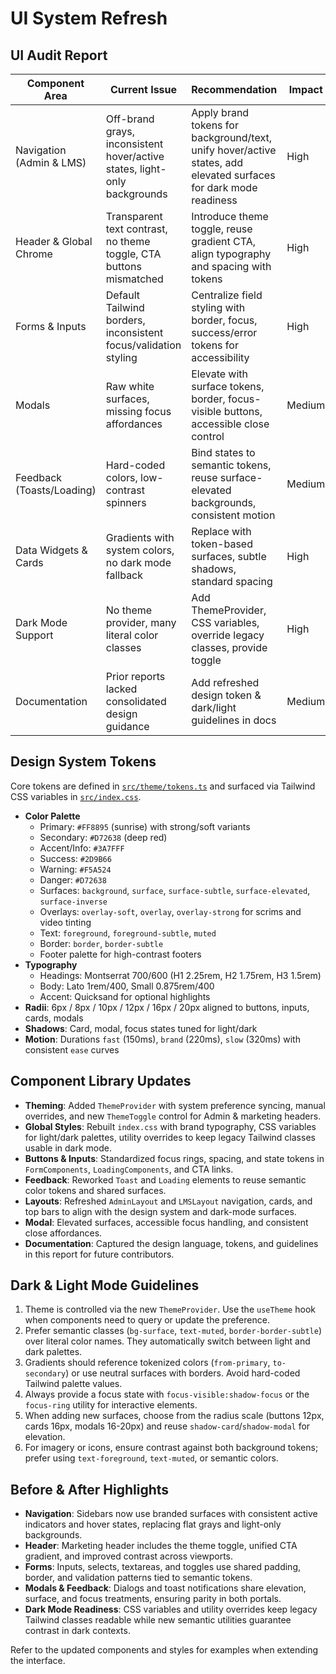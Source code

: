 # UI System Refresh

## UI Audit Report

| Component Area | Current Issue | Recommendation | Impact | Effort |
| --- | --- | --- | --- | --- |
| Navigation (Admin & LMS) | Off-brand grays, inconsistent hover/active states, light-only backgrounds | Apply brand tokens for background/text, unify hover/active states, add elevated surfaces for dark mode readiness | High | Medium |
| Header & Global Chrome | Transparent text contrast, no theme toggle, CTA buttons mismatched | Introduce theme toggle, reuse gradient CTA, align typography and spacing with tokens | High | Medium |
| Forms & Inputs | Default Tailwind borders, inconsistent focus/validation styling | Centralize field styling with border, focus, success/error tokens for accessibility | High | Medium |
| Modals | Raw white surfaces, missing focus affordances | Elevate with surface tokens, border, focus-visible buttons, accessible close control | Medium | Low |
| Feedback (Toasts/Loading) | Hard-coded colors, low-contrast spinners | Bind states to semantic tokens, reuse surface-elevated backgrounds, consistent motion | Medium | Low |
| Data Widgets & Cards | Gradients with system colors, no dark mode fallback | Replace with token-based surfaces, subtle shadows, standard spacing | High | Medium |
| Dark Mode Support | No theme provider, many literal color classes | Add ThemeProvider, CSS variables, override legacy classes, provide toggle | High | Medium |
| Documentation | Prior reports lacked consolidated design guidance | Add refreshed design token & dark/light guidelines in docs | Medium | Low |

## Design System Tokens

Core tokens are defined in [`src/theme/tokens.ts`](../src/theme/tokens.ts) and surfaced via Tailwind CSS variables in [`src/index.css`](../src/index.css).

- **Color Palette**
  - Primary: `#FF8895` (sunrise) with strong/soft variants
  - Secondary: `#D72638` (deep red)
  - Accent/Info: `#3A7FFF`
  - Success: `#2D9B66`
  - Warning: `#F5A524`
  - Danger: `#D72638`
  - Surfaces: `background`, `surface`, `surface-subtle`, `surface-elevated`, `surface-inverse`
  - Overlays: `overlay-soft`, `overlay`, `overlay-strong` for scrims and video tinting
  - Text: `foreground`, `foreground-subtle`, `muted`
  - Border: `border`, `border-subtle`
  - Footer palette for high-contrast footers
- **Typography**
  - Headings: Montserrat 700/600 (H1 2.25rem, H2 1.75rem, H3 1.5rem)
  - Body: Lato 1rem/400, Small 0.875rem/400
  - Accent: Quicksand for optional highlights
- **Radii**: 6px / 8px / 10px / 12px / 16px / 20px aligned to buttons, inputs, cards, modals
- **Shadows**: Card, modal, focus states tuned for light/dark
- **Motion**: Durations `fast` (150ms), `brand` (220ms), `slow` (320ms) with consistent `ease` curves

## Component Library Updates

- **Theming**: Added `ThemeProvider` with system preference syncing, manual overrides, and new `ThemeToggle` control for Admin & marketing headers.
- **Global Styles**: Rebuilt `index.css` with brand typography, CSS variables for light/dark palettes, utility overrides to keep legacy Tailwind classes usable in dark mode.
- **Buttons & Inputs**: Standardized focus rings, spacing, and state tokens in `FormComponents`, `LoadingComponents`, and CTA links.
- **Feedback**: Reworked `Toast` and `Loading` elements to reuse semantic color tokens and shared surfaces.
- **Layouts**: Refreshed `AdminLayout` and `LMSLayout` navigation, cards, and top bars to align with the design system and dark-mode surfaces.
- **Modal**: Elevated surfaces, accessible focus handling, and consistent close affordances.
- **Documentation**: Captured the design language, tokens, and guidelines in this report for future contributors.

## Dark & Light Mode Guidelines

1. Theme is controlled via the new `ThemeProvider`. Use the `useTheme` hook when components need to query or update the preference.
2. Prefer semantic classes (`bg-surface`, `text-muted`, `border-border-subtle`) over literal color names. They automatically switch between light and dark palettes.
3. Gradients should reference tokenized colors (`from-primary`, `to-secondary`) or use neutral surfaces with borders. Avoid hard-coded Tailwind palette values.
4. Always provide a focus state with `focus-visible:shadow-focus` or the `focus-ring` utility for interactive elements.
5. When adding new surfaces, choose from the radius scale (buttons 12px, cards 16px, modals 16-20px) and reuse `shadow-card`/`shadow-modal` for elevation.
6. For imagery or icons, ensure contrast against both background tokens; prefer using `text-foreground`, `text-muted`, or semantic colors.

## Before & After Highlights

- **Navigation**: Sidebars now use branded surfaces with consistent active indicators and hover states, replacing flat grays and light-only backgrounds.
- **Header**: Marketing header includes the theme toggle, unified CTA gradient, and improved contrast across viewports.
- **Forms**: Inputs, selects, textareas, and toggles use shared padding, border, and validation patterns tied to semantic tokens.
- **Modals & Feedback**: Dialogs and toast notifications share elevation, surface, and focus treatments, ensuring parity in both portals.
- **Dark Mode Readiness**: CSS variables and utility overrides keep legacy Tailwind classes readable while new semantic utilities guarantee contrast in dark contexts.

Refer to the updated components and styles for examples when extending the interface.
